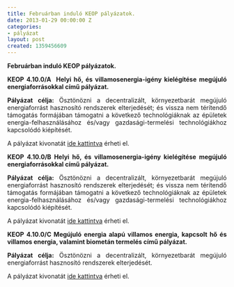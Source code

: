 ```yaml
---
title: Februárban induló KEOP pályázatok.
date: 2013-01-29 00:00:00 Z
categories:
- pályázat
layout: post
created: 1359456609
---
```


<p style="text-align: justify;"><strong>Februárban induló KEOP pályázatok.</strong></p><p style="text-align: justify;"><strong>KEOP 4.10.0/A &nbsp;Helyi hő, és villamosenergia-igény kielégítése megújuló energiaforrásokkal című pályázat.</strong></p><p style="text-align: justify;"><strong>Pályázat célja:&nbsp;</strong>Ösztönözni a decentralizált, környezetbarát megújuló energiaforrást hasznosító rendszerek elterjedését; és vissza nem térítendő támogatás formájában támogatni a következő technológiáknak az épületek energia-felhasználásához és/vagy gazdasági-termelési technológiákhoz kapcsolódó kiépítését.</p><p style="text-align: justify;">A pályázat kivonatát <a href="https://www.dropbox.com/s/1vvm7eu1gdnswbv/kivonat.doc">ide kattintva</a> érheti el.</p><p style="text-align: justify;"><strong>KEOP 4.10.0/B Helyi hő, és villamosenergia-igény kielégítése megújuló energiaforrásokkal című pályázat.</strong></p><p style="text-align: justify;"><strong>Pályázat célja:&nbsp;</strong>Ösztönözni a decentralizált, környezetbarát megújuló energiaforrást hasznosító rendszerek elterjedését; és vissza nem térítendő támogatás formájában támogatni a következő technológiáknak az épületek energia-felhasználásához és/vagy gazdasági-termelési technológiákhoz kapcsolódó kiépítését.</p><p style="text-align: justify;">A pályázat kivonatát <a href="https://www.dropbox.com/s/38g92vm9jb2uw1r/keop%204.10.0B.doc">ide kattintva</a> érheti el.</p><p style="text-align: justify;"><strong>KEOP 4.10.0/C Megújuló energia alapú villamos energia, kapcsolt hő és villamos energia, valamint biometán termelés című pályázat.</strong></p><p style="text-align: justify;"><strong>Pályázat célja:</strong> Ösztönözni a decentralizált, környezetbarát megújuló energiaforrást hasznosító rendszerek elterjedését.</p><p style="text-align: justify;">A pályázat kivonatát <a href="https://www.dropbox.com/s/pbvevvq6qy69v63/keop%204.10.0C.doc">ide kattintva</a> érheti el.</p>
